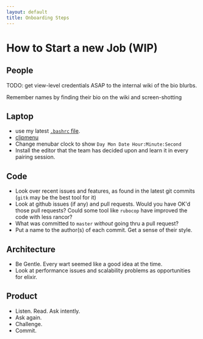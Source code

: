 ```yaml
---
layout: default
title: Onboarding Steps
---
```

# How to Start a new Job (WIP)

## People

TODO: get view-level credentials ASAP to the internal wiki of the bio blurbs.

Remember names by finding their bio on the wiki and screen-shotting

## Laptop

* use my latest [`.bashrc` file](http://johnb.github.io/dot_bashrc.txt).
* [clipmenu](http://www.clipmenu.com/)
* Change menubar clock to show `Day Mon Date Hour:Minute:Second`
* Install the editor that the team has decided upon and learn it in every pairing session.

## Code

* Look over recent issues and features, as found in the latest git commits  (`gitk` may be the best tool for it)
* Look at github issues (if any) and pull requests. Would you have OK'd those pull requests? 
Could some tool like `rubocop` have improved the code with less rancor?
* What was committed to `master` *without* going thru a pull request?
* Put a name to the author(s) of each commit. Get a sense of their style.

## Architecture

* Be Gentle. Every wart seemed like a good idea at the time.
* Look at performance issues and scalability problems as opportunities for elixir.

## Product

* Listen. Read. Ask intently.
* Ask again.
* Challenge.
* Commit.


